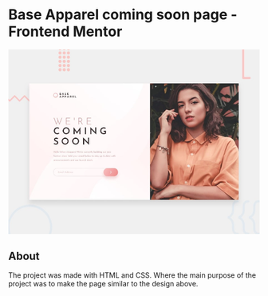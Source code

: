 # Base Apparel coming soon page - Frontend Mentor

![Design preview for the Base Apparel coming soon page coding challenge](./images/desktop-preview.jpg)

## About

The project was made with HTML and CSS. Where the main purpose of the project was to make the page similar to the design above.